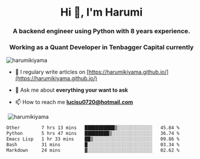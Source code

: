 <h1 align="center">Hi 👋, I'm Harumi</h1>
<h3 align="center">A backend engineer using <b>Python</b> with 8 years experience.</h3>
<h3 align="center">Working as a Quant Developer in <b>Tenbagger Capital</b> currently</h3>

<p align="left"> <img src="https://komarev.com/ghpvc/?username=harumikiyama" alt="harumikiyama" /> </p>


- 📝 I regulary write articles on [https://harumikiyama.github.io/](https://harumikiyama.github.io/)

- 💬 Ask me about **everything your want to ask**

- 📫 How to reach me **lucisu0720@hotmail.com**

<p>&nbsp;<img align="center" src="https://github-readme-stats.vercel.app/api?username=harumikiyama&show_icons=true" alt="harumikiyama" /></p>


<!--START_SECTION:waka-->

```txt
Other        7 hrs 13 mins   ███████████▒░░░░░░░░░░░░░   45.84 %
Python       5 hrs 47 mins   █████████▒░░░░░░░░░░░░░░░   36.74 %
Emacs Lisp   1 hr 33 mins    ██▒░░░░░░░░░░░░░░░░░░░░░░   09.86 %
Bash         31 mins         █░░░░░░░░░░░░░░░░░░░░░░░░   03.34 %
Markdown     24 mins         ▓░░░░░░░░░░░░░░░░░░░░░░░░   02.62 %
```

<!--END_SECTION:waka-->

